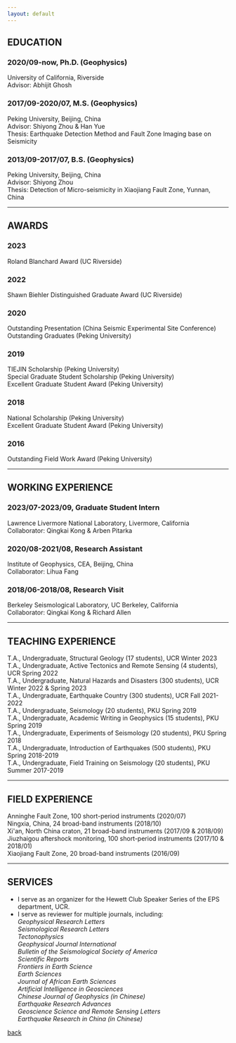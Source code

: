 ```yaml
---
layout: default
---
```

## EDUCATION

### 2020/09-now, Ph.D. (Geophysics)  
University of California, Riverside  
Advisor: Abhijit Ghosh  

### 2017/09-2020/07, M.S. (Geophysics)  
Peking University, Beijing, China   
Advisor: Shiyong Zhou & Han Yue  
Thesis: Earthquake Detection Method and Fault Zone Imaging base on Seismicity  

### 2013/09-2017/07, B.S. (Geophysics)  
Peking University, Beijing, China  
Advisor: Shiyong Zhou  
Thesis: Detection of Micro-seismicity in Xiaojiang Fault Zone, Yunnan, China  

* * *
## AWARDS

### 2023
Roland Blanchard Award (UC Riverside)  

### 2022
Shawn Biehler Distinguished Graduate Award (UC Riverside)  

### 2020
Outstanding Presentation (China Seismic Experimental Site Conference)  
Outstanding Graduates (Peking University)  

### 2019
TIEJIN Scholarship (Peking University)  
Special Graduate Student Scholarship (Peking University)  
Excellent Graduate Student Award (Peking University)  

### 2018
National Scholarship (Peking University)  
Excellent Graduate Student Award (Peking University)  

### 2016
Outstanding Field Work Award (Peking University)  

* * *
## WORKING EXPERIENCE

### 2023/07-2023/09, Graduate Student Intern  
Lawrence Livermore National Laboratory, Livermore, California  
Collaborator: Qingkai Kong & Arben Pitarka  

### 2020/08-2021/08, Research Assistant  
Institute of Geophysics, CEA, Beijing, China  
Collaborator: Lihua Fang  

### 2018/06-2018/08, Research Visit  
Berkeley Seismological Laboratory, UC Berkeley, California  
Collaborator: Qingkai Kong & Richard Allen  

* * *
## TEACHING EXPERIENCE
T.A., Undergraduate, Structural Geology (17 students), UCR Winter 2023  
T.A., Undergraduate, Active Tectonics and Remote Sensing (4 students), UCR Spring 2022  
T.A., Undergraduate, Natural Hazards and Disasters (300 students), UCR Winter 2022 & Spring 2023  
T.A., Undergraduate, Earthquake Country (300 students), UCR Fall 2021-2022  
T.A., Undergraduate, Seismology (20 students), PKU Spring 2019  
T.A., Undergraduate, Academic Writing in Geophysics (15 students), PKU Spring 2019  
T.A., Undergraduate, Experiments of Seismology (20 students), PKU Spring 2018  
T.A., Undergraduate, Introduction of Earthquakes (500 students), PKU Spring 2018-2019  
T.A., Undergraduate, Field Training on Seismology (20 students), PKU Summer 2017-2019  

* * *
## FIELD EXPERIENCE
Anninghe Fault Zone, 100 short-period instruments (2020/07)  
Ningxia, China, 24 broad-band instruments (2018/10)  
Xi'an, North China craton, 21 broad-band instruments (2017/09 & 2018/09)  
Jiuzhaigou aftershock monitoring, 100 short-period instruments (2017/10 & 2018/01)  
Xiaojiang Fault Zone, 20 broad-band instruments (2016/09)  

* * *
## SERVICES
* I serve as an organizer for the Hewett Club Speaker Series of the EPS department, UCR.
* I serve as reviewer for multiple journals, including:  
*Geophysical Research Letters*  
*Seismological Research Letters*  
*Tectonophysics*  
*Geophysical Journal International*  
*Bulletin of the Seismological Society of America*  
*Scientific Reports*  
*Frontiers in Earth Science*  
*Earth Sciences*  
*Journal of African Earth Sciences*  
*Artificial Intelligence in Geosciences*  
*Chinese Journal of Geophysics (in Chinese)*  
*Earthquake Research Advances*  
*Geoscience Science and Remote Sensing Letters*  
*Earthquake Research in China (in Chinese)*  


[back](./)